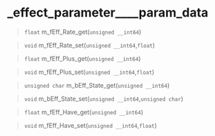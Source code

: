 # _effect_parameter____param_data
 
> `float` m_fEff_Rate_get(`unsigned __int64`)
 
> `void` m_fEff_Rate_set(`unsigned __int64`,`float`)
 
> `float` m_fEff_Plus_get(`unsigned __int64`)
 
> `void` m_fEff_Plus_set(`unsigned __int64`,`float`)
 
> `unsigned char` m_bEff_State_get(`unsigned __int64`)
 
> `void` m_bEff_State_set(`unsigned __int64`,`unsigned char`)
 
> `float` m_fEff_Have_get(`unsigned __int64`)
 
> `void` m_fEff_Have_set(`unsigned __int64`,`float`)
 
